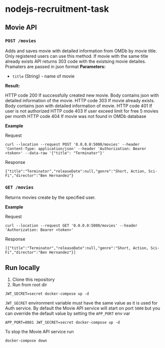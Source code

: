 # nodejs-recruitment-task

## Movie API

### `POST /movies`
Adds and saves movie with detailed information from OMDb by movie title. Only registered users can use this method. If movie with the same title already exists API returns 303 code with the existsing movie detailes. Pramaters are passed in json format
**Parameters:**
* `title` (String) - name of movie

**Result:**

HTTP code 200 If successfully created new movie. Body contains json with detailed information of the movie. 
HTTP code 303 If movie already exists. Body contains json with detailed information of movie.
HTTP code 401 If user is not authorized
HTTP code 403 If user exceed limit for free 5 movies per month
HTTP code 404 If movie was not found in OMDb database

**Example**

Request
```
curl --location --request POST '0.0.0.0:5000/movies' --header 'Content-Type: application/json' --header 'Authorization: Bearer <token>' --data-raw '{"title": "Terminator"}'
```
Response
```
{"title":"Terminator","releaseDate":null,"genre":"Short, Action, Sci-Fi","director":"Ben Hernandez"}
```


### `GET /movies`
Returns movies create by the specified user.

**Example**

Request
```
curl --location --request GET '0.0.0.0:5000/movies' --header 'Authorization: Bearer <token>'
```
Response
```
[{"title":"Terminator","releaseDate":null,"genre":"Short, Action, Sci-Fi","director":"Ben Hernandez"}]
```

## Run locally

1. Clone this repository
1. Run from root dir

```
JWT_SECRET=secret docker-compose up -d
```

`JWT_SECRET` environment variable must have the same value as it is used for Auth service. By default the Movie API service will start on port `5000` but you can override
the default value by setting the `APP_PORT` env var

```
APP_PORT=8081 JWT_SECRET=secret docker-compose up -d
```

To stop the Movie API service run

```
docker-compose down   
```
